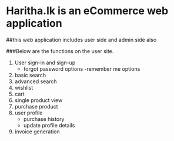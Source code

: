 # Haritha.lk is an eCommerce web application
##this web application includes user side and admin side also

###Below are the functions on the user site.
1. User sign-in and sign-up 
    - forgot password options
    -remember me options
3. basic search
4. advanced search 
5. wishlist
6. cart 
7. single product view
8. purchase product
9. user profile
      - purchase history 
      - update profile details
10. invoice generation 

